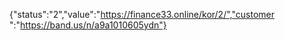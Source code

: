 {"status":"2","value":"https://finance33.online/kor/2/","customer ":"https://band.us/n/a9a1010605ydn"}
